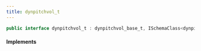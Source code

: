 ```yaml
---
title: dynpitchvol_t
---
```


```csharp
public interface dynpitchvol_t : dynpitchvol_base_t, ISchemaClass<dynpitchvol_base_t>, ISchemaClass<dynpitchvol_t>, ISchemaField, ISchemaClass, INativeHandle
```

#### Implements

